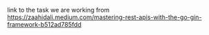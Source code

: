 link to the task we are working from  https://zaahidali.medium.com/mastering-rest-apis-with-the-go-gin-framework-b512ad785fdd